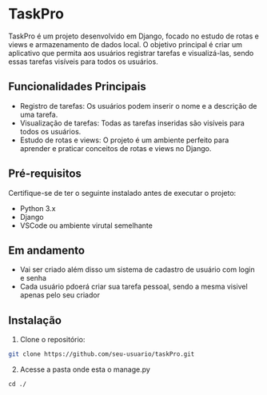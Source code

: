 # TaskPro

TaskPro é um projeto desenvolvido em Django, focado no estudo de rotas e views e armazenamento de dados local. O objetivo principal é criar um aplicativo que permita aos usuários registrar tarefas e visualizá-las, sendo essas tarefas visíveis para todos os usuários.


## Funcionalidades Principais

- Registro de tarefas: Os usuários podem inserir o nome e a descrição de uma tarefa.
- Visualização de tarefas: Todas as tarefas inseridas são visíveis para todos os usuários.
- Estudo de rotas e views: O projeto é um ambiente perfeito para aprender e praticar conceitos de rotas e views no Django.


## Pré-requisitos

Certifique-se de ter o seguinte instalado antes de executar o projeto:

- Python 3.x
- Django
- VSCode ou ambiente virutal semelhante


## Em andamento

- Vai ser criado além disso um sistema de cadastro de usuário com login e senha
- Cada usuário pdoerá criar sua tarefa pessoal, sendo a mesma visivel apenas pelo seu criador


## Instalação

1. Clone o repositório:

```bash
git clone https://github.com/seu-usuario/taskPro.git
```

2. Acesse a pasta onde esta o manage.py

```
cd ./
```
